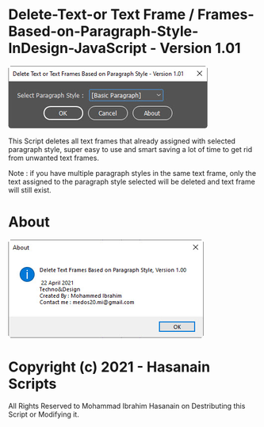 # Delete-Text-or Text Frame / Frames-Based-on-Paragraph-Style-InDesign-JavaScript - Version 1.01


![userinterface](https://github.com/medos20/Delete-Text-Frames-Based-on-Paragraph-Style-InDesign-JavaScript/blob/main/Delete-TextPS-UI.jpg)

This Script deletes all text frames that already assigned with selected paragraph style, super easy to use and smart saving a lot of time to get rid from unwanted text frames.

Note : if you have multiple paragraph styles in the same text frame, only the text assigned to the paragraph style selected will be deleted and text frame will still exist.

# About

![about](https://github.com/medos20/Delete-Text-Frames-Based-on-Paragraph-Style-InDesign-JavaScript/blob/main/deletePS-about.jpg)

# Copyright (c) 2021 - Hasanain Scripts
All Rights Reserved to Mohammad Ibrahim Hasanain on Destributing this Script or Modifying it.
